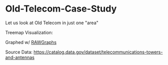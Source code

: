 # Old-Telecom-Case-Study
Let us look at Old Telecom in just one "area"

Treemap Visualization:


Graphed w/ [RAWGraphs](https://app.rawgraphs.io/)

Source Data: https://catalog.data.gov/dataset/telecommunications-towers-and-antennas
